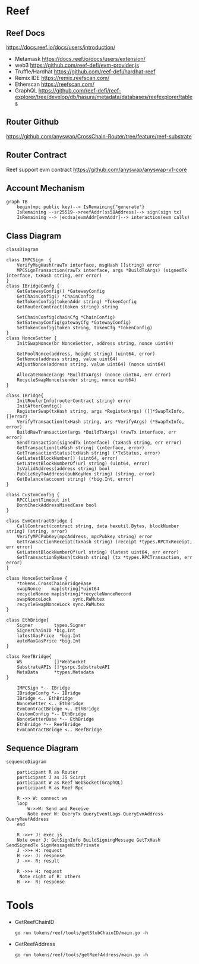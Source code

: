 # Reef 

## Reef Docs
https://docs.reef.io/docs/users/introduction/

- Metamask
  https://docs.reef.io/docs/users/extension/
- web3
  https://github.com/reef-defi/evm-provider.js
- Truffle/Hardhat
  https://github.com/reef-defi/hardhat-reef
- Remix IDE
  https://remix.reefscan.com/
- Etherscan
  https://reefscan.com/
- GraphQL
https://github.com/reef-defi/reef-explorer/tree/develop/db/hasura/metadata/databases/reefexplorer/tables

## Router Github
https://github.com/anyswap/CrossChain-Router/tree/feature/reef-substrate

## Router Contract
Reef support evm contract
https://github.com/anyswap/anyswap-v1-core


## Account Mechanism
```mermaid
graph TB
    begin(mpc public key)--> IsRemaining{"generate"}
    IsRemaining --sr25519-->reefAddr[ss58Address]--> sign(sign tx)
    IsRemaining --> |ecdsa|evmAddr[evmAddr]--> interaction(evm calls)
```
## Class Diagram
```mermaid
classDiagram

class IMPCSign  {
	VerifyMsgHash(rawTx interface, msgHash []string) error
	MPCSignTransaction(rawTx interface, args *BuildTxArgs) (signedTx interface, txHash string, err error)
}
class IBridgeConfg {
	GetGatewayConfig() *GatewayConfig
	GetChainConfig() *ChainConfig
	GetTokenConfig(tokenAddr string) *TokenConfig
	GetRouterContract(token string) string

	SetChainConfig(chainCfg *ChainConfig)
	SetGatewayConfig(gatewayCfg *GatewayConfig)
	SetTokenConfig(token string, tokenCfg *TokenConfig)
}
class NonceSetter {
	InitSwapNonce(br NonceSetter, address string, nonce uint64)

	GetPoolNonce(address, height string) (uint64, error)
	SetNonce(address string, value uint64)
	AdjustNonce(address string, value uint64) (nonce uint64)

	AllocateNonce(args *BuildTxArgs) (nonce uint64, err error)
	RecycleSwapNonce(sender string, nonce uint64)
}

class IBridge{
    InitRouterInfo(routerContract string) error
	InitAfterConfig()
	RegisterSwap(txHash string, args *RegisterArgs) ([]*SwapTxInfo, []error)
	VerifyTransaction(txHash string, ars *VerifyArgs) (*SwapTxInfo, error)
	BuildRawTransaction(args *BuildTxArgs) (rawTx interface, err error)
	SendTransaction(signedTx interface) (txHash string, err error)
	GetTransaction(txHash string) (interface, error)
	GetTransactionStatus(txHash string) (*TxStatus, error)
	GetLatestBlockNumber() (uint64, error)
	GetLatestBlockNumberOf(url string) (uint64, error)
	IsValidAddress(address string) bool
	PublicKeyToAddress(pubKeyHex string) (string, error)
	GetBalance(account string) (*big.Int, error)
}

class CustomConfig {
	RPCClientTimeout int
	DontCheckAddressMixedCase bool
}

class EvmContractBridge {
	CallContract(contract string, data hexutil.Bytes, blockNumber string) (string, error)
	VerifyMPCPubKey(mpcAddress, mpcPubkey string) error
	GetTransactionReceipt(txHash string) (receipt *types.RPCTxReceipt, err error)
	GetLatestBlockNumberOf(url string) (latest uint64, err error)
	GetTransactionByHash(txHash string) (tx *types.RPCTransaction, err error)
}

class NonceSetterBase {
	*tokens.CrossChainBridgeBase
	swapNonce    map[string]*uint64
	recycleNonce map[string]*recycleNonceRecord
	swapNonceLock        sync.RWMutex
	recycleSwapNonceLock sync.RWMutex
}

class EthBridge{
    Signer        types.Signer
	SignerChainID *big.Int
	latestGasPrice  *big.Int
	autoMaxGasPrice *big.Int
}

class ReefBridge{
    WS            []*WebSocket
	SubstrateAPIs []*gsrpc.SubstrateAPI
	MetaData      *types.Metadata
}

    IMPCSign *-- IBridge
    IBridgeConfg *-- IBridge
    IBridge <.. EthBridge
    NonceSetter <.. EthBridge
    EvmContractBridge <.. EthBridge
    CustomConfig *-- EthBridge
    NonceSetterBase *-- EthBridge
    EthBridge *-- ReefBridge
    EvmContractBridge <.. ReefBridge

```
## Sequence Diagram 

```mermaid
sequenceDiagram

    participant R as Router 
    participant J as JS Scirpt
    participant W as Reef WebSocket(GraphQL)
    participant H as Reef Rpc
    
    R ->> W: connect ws
    loop 
        W->>W: Send and Receive
        Note over W: QueryTx QueryEventLogs QueryEvmAddress QueryReefAddress
    end

    R ->>+ J: exec js
    Note over J: GetSignInfo BuildSigningMessage GetTxHash SendSignedTx SignMessageWithPrivate 
    J ->>+ H: request
    H ->>- J: response
    J ->>- R: result

    R ->>+ H: request
     Note right of R: others
    H ->>- R: response
```

# Tools
- GetReefChainID
  ```
  go run tokens/reef/tools/getStubChainID/main.go -h
  ```
- GetReefAddress
   ```
  go run tokens/reef/tools/getReefAddress/main.go -h
  ```